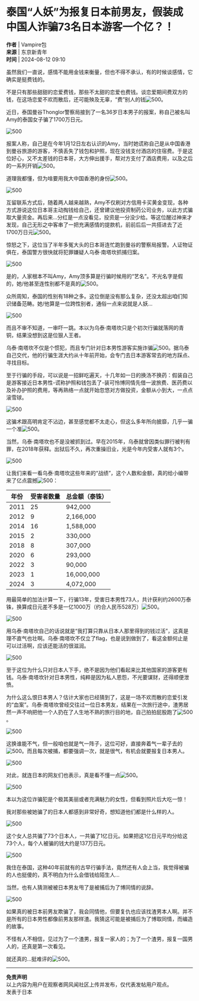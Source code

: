 # 泰国“人妖”为报复日本前男友，假装成中国人诈骗73名日本游客一个亿？！

**作者** | Vampire包  
**来源** | 东京新青年  
**时间** | 2024-08-12 09:10  

虽然我们一直说，感情不能用金钱来衡量，但也不得不承认，有的时候谈感情，它确实是挺费钱的。

不是只有那些甜甜的恋爱费钱，那些不太甜的恋爱也费钱。谈恋爱期间费双方的钱，在这场恋爱不欢而散后，还可能殃及无辜，“费”别人的钱![500](https://i.guancha.cn/bbs/2024/08/12/20240812091024942.png?imageView2/2/w/500/format/png)。

近日，泰国曼谷Thonglor警察局接到了一名36岁日本男子的报案，称自己被名叫Amy的泰国女子骗了1700万日元。

![500](https://i.guancha.cn/bbs/2024/08/12/20240812091024337.png?imageView2/2/w/500/format/png)

报案人称，自己是在今年1月12日左右认识的Amy，当时她谎称自己是从中国香港到曼谷旅游的游客，不慎丢失了钱包和护照，现在没钱支付酒店的住宿费。于是这位好心，又不太差钱的日本哥，大方伸出援手，帮对方支付了酒店费用，以及之后的一系列开销![500](https://i.guancha.cn/bbs/2024/08/12/20240812091024912.png?imageView2/2/w/500/format/png)。

道理我都懂，但为啥要用我大中国香港的身份![500](https://i.guancha.cn/bbs/2024/08/12/20240812091024712.png?imageView2/2/w/500/format/png)。

![500](https://i.guancha.cn/bbs/2024/08/12/20240812091024170.gif?imageView2/2/w/500/format/jpg)

互留联系方式后，随着两人越来越熟，Amy不仅刷对方信用卡买黄金变现，各种方式游说这位日本哥主动掏钱给自己，还曾建议他投资制药公司业务，以此方式骗取大量资金。再后来…分红是一点没看见，投资是一分没少给。等这位醒过神来才发现，自己无形之中客串了一把充满感情的提款机，前前后后一共搭进去了近1700万日元![500](https://i.guancha.cn/bbs/2024/08/12/20240812091024143.png?imageView2/2/w/500/format/png)。

惊怒之下，这位当了半年多冤大头的日本哥连忙跑到曼谷的警察局报警。人证物证俱在，泰国警方很快就将犯罪嫌疑人乌泰·南塔坎抓捕归案。

![500](https://i.guancha.cn/bbs/2024/08/12/20240812091024678.png?imageView2/2/w/500/format/png)

是的，人家根本不叫Amy，Amy顶多算是行骗时候用的“艺名”。不光名字是假的，她/他甚至连性别都不是真的![500](https://i.guancha.cn/bbs/2024/08/12/20240812091024539.png?imageView2/2/w/500/format/png)。

众所周知，泰国的性别有18种之多。这位倒是没有那么复杂，还没太超出咱们知识储备范畴。她/他算是一位跨性别者，通俗一点来说就是人妖…

![500](https://i.guancha.cn/bbs/2024/08/12/20240812091024166.jpg?imageView2/2/w/500/format/jpg)

而且不审不知道，一审吓一跳。本以为乌泰·南塔坎只是个初次行骗就落网的青铜，结果没想到这是位狠人王者。

乌泰·南塔坎不仅是个惯犯，而且专门针对日本男性游客实施诈骗![500](https://i.guancha.cn/bbs/2024/08/12/20240812091024694.png?imageView2/2/w/500/format/png)。据乌泰自己交代，他的行骗生涯大约从十年前开始，会专门去日本游客常去的地方踩点、寻找目标。

至于行骗的手段，可以说是一招鲜吃遍天，十几年如一日的换汤不换药：假装自己是游客接近日本男性-谎称护照和钱包丢了-装可怜博同情先借一波旅费、医药费以及补办护照的费用，等再熟络一点就开始忽悠对方做投资，金额从小到大，一点点滚雪球。

![500](https://i.guancha.cn/bbs/2024/08/12/20240812091024779.jpg?imageView2/2/w/500/format/jpg)

这骗术跟高明肯定不沾边，甚至感觉都不太走心，但这么多年所向披靡，几乎一骗一个准![500](https://i.guancha.cn/bbs/2024/08/12/20240812091024821.png?imageView2/2/w/500/format/png)。

当然，乌泰·南塔坎也不是没被抓到过。早在2015年，乌泰就曾因类似罪行被判有罪，在2018年获释。出狱后不久，再次重操旧业，光是今年内受害人就有3个。

![500](https://i.guancha.cn/bbs/2024/08/12/20240812091024614.jpg?imageView2/2/w/500/format/jpg)

让我们来看一看乌泰·南塔坎这些年来的“战绩”，这个人数和金额，真的给小编带来了亿点震撼![500](https://i.guancha.cn/bbs/2024/08/12/20240812091024310.png?imageView2/2/w/500/format/png)：

| 年份 | 受害者数量 | 总金额（泰铢） |
|------|-------------|------------------|
| 2011 | 25          | 942,000          |
| 2012 | 9           | 2,166,000        |
| 2014 | 16          | 1,588,000        |
| 2015 | 2           | 330,000          |
| 2018 | 8           | 307,000          |
| 2020 | 6           | 293,000          |
| 2022 | 3           | 90,000           |
| 2023 | 1           | 16,000,000       |
| 2024 | 3           | 4,072,000        |

用最简单的加法计算一下，行骗13年，受害日本男性73人，共计获利约2600万泰铢，换算成日元差不多是一亿1000万（约合人民币528万）![500](https://i.guancha.cn/bbs/2024/08/12/20240812091024167.png?imageView2/2/w/500/format/png)。

![500](https://i.guancha.cn/bbs/2024/08/12/20240812091025125.png?imageView2/2/w/500/format/png)

用乌泰·南塔坎自己的话说就是“我打算只靠从日本人那里得到的钱过活”，这真是理不直气也壮啊。乌泰·南塔坎不仅立了flag，也是说到做到了，看这金额何止是可以过活啊，应该还能活的很滋润。

![500](https://i.guancha.cn/bbs/2024/08/12/20240812091025335.jpg?imageView2/2/w/500/format/jpg)

至于这位为什么只对日本人下手，绝不是因为他们看起来比其他国家的游客更有钱。乌泰·南塔坎针对日本男性，纯粹是因为私人恩怨，不光要谋财，还得顺便泄愤。

为什么这么恨日本男人？估计大家也已经猜到了，这是一场不欢而散的恋爱引发的“血案”。乌泰·南塔坎曾经交往过一位日本男友，结果在一次旅行途中，渣男居然一声不响把他一个人扔在了人生地不熟的旅行目的地，自己拍拍屁股跑了![500](https://i.guancha.cn/bbs/2024/08/12/20240812091025865.png?imageView2/2/w/500/format/png)。

![500](https://i.guancha.cn/bbs/2024/08/12/20240812091025290.jpg?imageView2/2/w/500/format/jpg)

这换谁能不气，但一般咱也就是气一阵子，这位可好，直接奔着气一辈子去的![500](https://i.guancha.cn/bbs/2024/08/12/20240812091025511.png?imageView2/2/w/500/format/png)。而且每次被捕，都要强调一次，就是很气，有机会就要报复日本男人。

![500](https://i.guancha.cn/bbs/2024/08/12/20240812091025860.jpg?imageView2/2/w/500/format/jpg)

对此，就连日本的网友们也表示，真是看不懂一点![500](https://i.guancha.cn/bbs/2024/08/12/20240812091025568.png?imageView2/2/w/500/format/png)。

![500](https://i.guancha.cn/bbs/2024/08/12/20240812091025956.png?imageView2/2/w/500/format/png)

本以为这位诈骗犯是个极其美丽或者充满魅力的女性，但看到照片后大吃一惊！

我对那些被她骗了的日本人都感到非常好奇，想知道他们都是什么样的人。

![500](https://i.guancha.cn/bbs/2024/08/12/20240812091025683.png?imageView2/2/w/500/format/png)

这个女人总共骗了73个日本人，一共骗了1亿日元。如果把这1亿日元平均分给这73个人，每个人被骗的钱大约是137万日元。

![500](https://i.guancha.cn/bbs/2024/08/12/20240812091025530.png?imageView2/2/w/500/format/png)

我住在泰国，这种40年前就有的古早行骗手法，竟然还有人会上当，我觉得被骗的人也挺傻的，真不明白为什么会借钱给陌生人…

当然，也有人猜测被被日本男友甩了是被捕后为了博同情的说辞。

![500](https://i.guancha.cn/bbs/2024/08/12/20240812091025881.png?imageView2/2/w/500/format/png)

如果真的被日本前男友欺骗了，我会同情他，但要复仇也应该找渣男本人啊。并不是所有的日本男性都像前男友那样渣。我猜这可能是被捕后为了博取同情，而编造的故事。

不怪有人不相信，见过为了一个渣男，报复一家人的；为了一个渣男，报复一国男人的，还真是第一次看见。

就还真的…挺难评的![500](https://i.guancha.cn/bbs/2024/08/12/20240812091025650.png?imageView2/2/w/500/format/png)。

---

**免责声明**  
以上内容为用户在观察者网风闻社区上传并发布，仅代表发帖用户观点。  
发表于日本